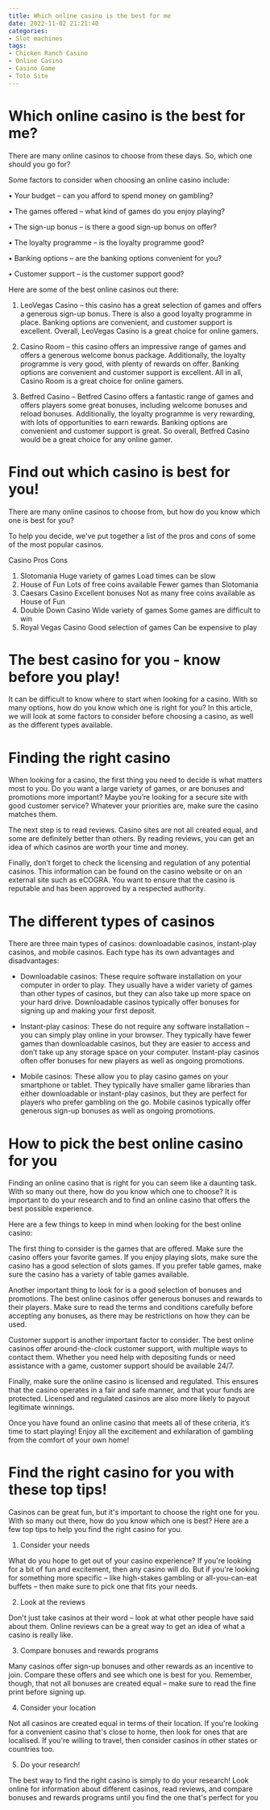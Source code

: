 ```yaml
---
title: Which online casino is the best for me
date: 2022-11-02 21:21:40
categories:
- Slot machines
tags:
- Chicken Ranch Casino
- Online Casino
- Casino Game
- Toto Site
---
```



#  Which online casino is the best for me?

There are many online casinos to choose from these days. So, which one should you go for?

Some factors to consider when choosing an online casino include:

• Your budget – can you afford to spend money on gambling?

• The games offered – what kind of games do you enjoy playing?

• The sign-up bonus – is there a good sign-up bonus on offer?

• The loyalty programme – is the loyalty programme good?

• Banking options – are the banking options convenient for you?

• Customer support – is the customer support good?

Here are some of the best online casinos out there:

1. LeoVegas Casino – this casino has a great selection of games and offers a generous sign-up bonus. There is also a good loyalty programme in place. Banking options are convenient, and customer support is excellent. Overall, LeoVegas Casino is a great choice for online gamers.

2. Casino Room – this casino offers an impressive range of games and offers a generous welcome bonus package. Additionally, the loyalty programme is very good, with plenty of rewards on offer. Banking options are convenient and customer support is excellent. All in all, Casino Room is a great choice for online gamers.

3. Betfred Casino – Betfred Casino offers a fantastic range of games and offers players some great bonuses, including welcome bonuses and reload bonuses. Additionally, the loyalty programme is very rewarding, with lots of opportunities to earn rewards. Banking options are convenient and customer support is great. So overall, Betfred Casino would be a great choice for any online gamer.

#  Find out which casino is best for you!

There are many online casinos to choose from, but how do you know which one is best for you?

To help you decide, we've put together a list of the pros and cons of some of the most popular casinos.

Casino Pros Cons 

1. Slotomania Huge variety of games Load times can be slow 
2. House of Fun Lots of free coins available Fewer games than Slotomania 
3. Caesars Casino Excellent bonuses Not as many free coins available as House of Fun 
4. Double Down Casino Wide variety of games Some games are difficult to win 
5. Royal Vegas Casino Good selection of games Can be expensive to play

#  The best casino for you - know before you play!

It can be difficult to know where to start when looking for a casino. With so many options, how do you know which one is right for you? In this article, we will look at some factors to consider before choosing a casino, as well as the different types available.

# Finding the right casino

When looking for a casino, the first thing you need to decide is what matters most to you. Do you want a large variety of games, or are bonuses and promotions more important? Maybe you’re looking for a secure site with good customer service? Whatever your priorities are, make sure the casino matches them.

The next step is to read reviews. Casino sites are not all created equal, and some are definitely better than others. By reading reviews, you can get an idea of which casinos are worth your time and money.

Finally, don’t forget to check the licensing and regulation of any potential casinos. This information can be found on the casino website or on an external site such as eCOGRA. You want to ensure that the casino is reputable and has been approved by a respected authority.

# The different types of casinos

There are three main types of casinos: downloadable casinos, instant-play casinos, and mobile casinos. Each type has its own advantages and disadvantages:

* Downloadable casinos: These require software installation on your computer in order to play. They usually have a wider variety of games than other types of casinos, but they can also take up more space on your hard drive. Downloadable casinos typically offer bonuses for signing up and making your first deposit.

* Instant-play casinos: These do not require any software installation – you can simply play online in your browser. They typically have fewer games than downloadable casinos, but they are easier to access and don’t take up any storage space on your computer. Instant-play casinos often offer bonuses for new players as well as ongoing promotions.

* Mobile casinos: These allow you to play casino games on your smartphone or tablet. They typically have smaller game libraries than either downloadable or instant-play casinos, but they are perfect for players who prefer gambling on the go. Mobile casinos typically offer generous sign-up bonuses as well as ongoing promotions.

#  How to pick the best online casino for you

Finding an online casino that is right for you can seem like a daunting task. With so many out there, how do you know which one to choose? It is important to do your research and to find an online casino that offers the best possible experience.

Here are a few things to keep in mind when looking for the best online casino:

The first thing to consider is the games that are offered. Make sure the casino offers your favorite games. If you enjoy playing slots, make sure the casino has a good selection of slots games. If you prefer table games, make sure the casino has a variety of table games available.

Another important thing to look for is a good selection of bonuses and promotions. The best online casinos offer generous bonuses and rewards to their players. Make sure to read the terms and conditions carefully before accepting any bonuses, as there may be restrictions on how they can be used.

Customer support is another important factor to consider. The best online casinos offer around-the-clock customer support, with multiple ways to contact them. Whether you need help with depositing funds or need assistance with a game, customer support should be available 24/7.

Finally, make sure the online casino is licensed and regulated. This ensures that the casino operates in a fair and safe manner, and that your funds are protected. Licensed and regulated casinos are also more likely to payout legitimate winnings.

Once you have found an online casino that meets all of these criteria, it’s time to start playing! Enjoy all the excitement and exhilaration of gambling from the comfort of your own home!

#  Find the right casino for you with these top tips!

Casinos can be great fun, but it's important to choose the right one for you. With so many out there, how do you know which one is best? Here are a few top tips to help you find the right casino for you.

1. Consider your needs

What do you hope to get out of your casino experience? If you're looking for a bit of fun and excitement, then any casino will do. But if you're looking for something more specific – like high-stakes gambling or all-you-can-eat buffets – then make sure to pick one that fits your needs.

2. Look at the reviews

Don't just take casinos at their word – look at what other people have said about them. Online reviews can be a great way to get an idea of what a casino is really like.

3. Compare bonuses and rewards programs

Many casinos offer sign-up bonuses and other rewards as an incentive to join. Compare these offers and see which one is best for you. Remember, though, that not all bonuses are created equal – make sure to read the fine print before signing up.

4. Consider your location

Not all casinos are created equal in terms of their location. If you're looking for a convenient casino that's close to home, then look for ones that are localised. If you're willing to travel, then consider casinos in other states or countries too.

5. Do your research!


The best way to find the right casino is simply to do your research! Look online for information about different casinos, read reviews, and compare bonuses and rewards programs until you find the one that's perfect for you